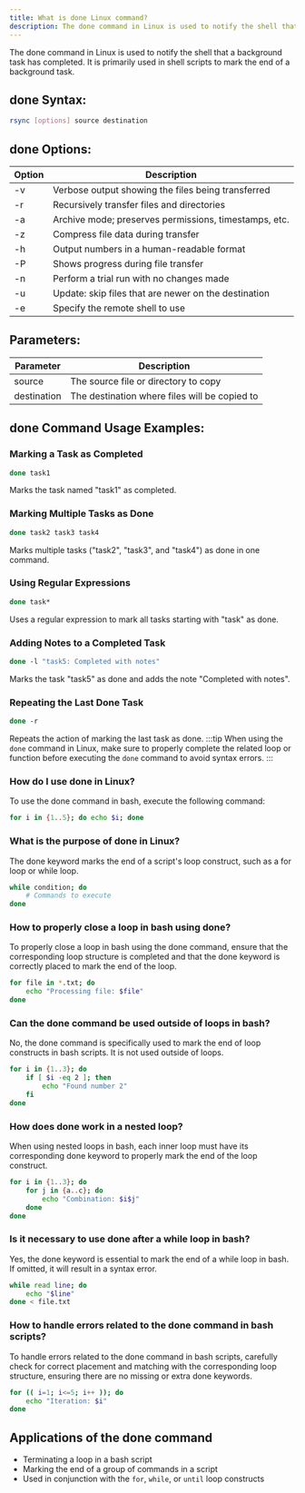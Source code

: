 ```yaml
---
title: What is done Linux command?
description: The done command in Linux is used to notify the shell that a background task has completed. It is primarily used in shell scripts to mark the end of a background task.
---
```


The done command in Linux is used to notify the shell that a background task has completed. It is primarily used in shell scripts to mark the end of a background task.
## done Syntax:
```bash
rsync [options] source destination
```

## done Options:

| Option | Description |
|--------|-------------|
| -v     | Verbose output showing the files being transferred |
| -r     | Recursively transfer files and directories |
| -a     | Archive mode; preserves permissions, timestamps, etc. |
| -z     | Compress file data during transfer |
| -h     | Output numbers in a human-readable format |
| -P     | Shows progress during file transfer |
| -n     | Perform a trial run with no changes made |
| -u     | Update: skip files that are newer on the destination |
| -e     | Specify the remote shell to use |

## Parameters:
| Parameter  | Description                          |
|------------|--------------------------------------|
| source     | The source file or directory to copy |
| destination| The destination where files will be copied to |
## done Command Usage Examples:
### Marking a Task as Completed
```bash
done task1
```
Marks the task named "task1" as completed.

### Marking Multiple Tasks as Done
```bash
done task2 task3 task4
```
Marks multiple tasks ("task2", "task3", and "task4") as done in one command.

### Using Regular Expressions
```bash
done task*
```
Uses a regular expression to mark all tasks starting with "task" as done.

### Adding Notes to a Completed Task
```bash
done -l "task5: Completed with notes"
```
Marks the task "task5" as done and adds the note "Completed with notes".

### Repeating the Last Done Task
```bash
done -r
```
Repeats the action of marking the last task as done.
:::tip
When using the `done` command in Linux, make sure to properly complete the related loop or function before executing the `done` command to avoid syntax errors.
:::

### How do I use done in Linux?
To use the done command in bash, execute the following command:
```bash
for i in {1..5}; do echo $i; done
```

### What is the purpose of done in Linux?
The done keyword marks the end of a script's loop construct, such as a for loop or while loop.
```bash
while condition; do
    # Commands to execute
done
```

### How to properly close a loop in bash using done?
To properly close a loop in bash using the done command, ensure that the corresponding loop structure is completed and that the done keyword is correctly placed to mark the end of the loop.
```bash
for file in *.txt; do
    echo "Processing file: $file"
done
```

### Can the done command be used outside of loops in bash?
No, the done command is specifically used to mark the end of loop constructs in bash scripts. It is not used outside of loops.
```bash
for i in {1..3}; do
    if [ $i -eq 2 ]; then
        echo "Found number 2"
    fi
done
```

### How does done work in a nested loop?
When using nested loops in bash, each inner loop must have its corresponding done keyword to properly mark the end of the loop construct.
```bash
for i in {1..3}; do
    for j in {a..c}; do
        echo "Combination: $i$j"
    done
done
```

### Is it necessary to use done after a while loop in bash?
Yes, the done keyword is essential to mark the end of a while loop in bash. If omitted, it will result in a syntax error.
```bash
while read line; do
    echo "$line"
done < file.txt
```

### How to handle errors related to the done command in bash scripts?
To handle errors related to the done command in bash scripts, carefully check for correct placement and matching with the corresponding loop structure, ensuring there are no missing or extra done keywords.
```bash
for (( i=1; i<=5; i++ )); do
    echo "Iteration: $i"
done
```
## Applications of the done command

- Terminating a loop in a bash script
- Marking the end of a group of commands in a script
- Used in conjunction with the `for`, `while`, or `until` loop constructs